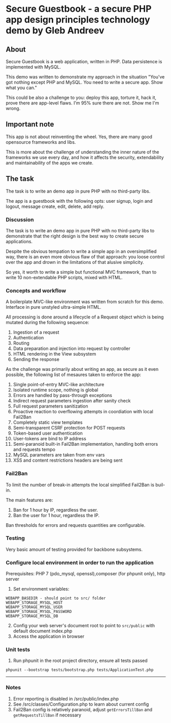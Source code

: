 # Secure Guestbook - a secure PHP app design principles technology demo by Gleb Andreev

## About

Secure Guestbook is a web application, written in PHP. Data persistence is implemented with MySQL.

This demo was written to demonstrate my approach in the situation "You've got nothing except PHP and MySQL. You need to write a secure app. Show what you can."

This could be also a challenge to you: deploy this app, torture it, hack it, prove there are app-level flaws. I'm 95% sure there are not. Show me I'm wrong.

## Important note

This app is not about reinventing the wheel. Yes, there are many good opensource frameworks and libs.

This is more about the challenge of understanding the inner nature of the frameworks we use every day, and how it affects the security, extendability and maintainability of the apps we create.

## The task

The task is to write an demo app in pure PHP with no third-party libs.

The app is a guestbook with the following opts: user signup, login and logout, message create, edit, delete, add reply.

### Discussion

The task is to write an demo app in pure PHP with no third-party libs to demonstrate that the right design is the best way to create secure applications.

Despite the obvious tempation to write a simple app in an oversimplified way, there is an even more obvious flaw of that approach: you loose control over the app and drown in the limitations of that alusive simplicity.

So yes, it worth to write a simple but functional MVC framework, than to write 10 non-extendable PHP scripts, mixed with HTML.

### Concepts and workflow

A boilerplate MVC-like environment was written from scratch for this demo.
Interface in pure unstyled ultra-simple HTML.

All processing is done around a lifecycle of a Request object which is being mutated during the following sequence:

1. Ingestion of a request
2. Authentication
3. Routing
4. Data preparation and injection into request by controller
5. HTML rendering in the View subsystem
6. Sending the response

As the challenge was primarily about writing an app, as secure as it even possible, the following list of mesaures taken to enforce the app:

1. Single point-of-entry MVC-like architecture
2. Isolated runtime scope, nothing is global
3. Errors are handled by pass-through exceptions
4. Indirect request parameters ingestion after sanity check
5. Full request parameters sanitization
6. Proactive reaction to overflowing attempts in coordiation with local Fail2Ban
7. Completely static view templates
8. Semi-transparent CSRF protection for POST requests
9. Token-based user authentication
10. User-tokens are bind to IP address
11. Semi-paranoid built-in Fail2Ban implementation, handling both errors and requests tempo
12. MySQL parameters are taken from env vars
13. XSS and content restrictions headers are being sent

### Fail2Ban

To limit the number of break-in attempts the local simplified Fail2Ban is buil-in.

The main features are:

1. Ban for 1 hour by IP, regardless the user.
2. Ban the user for 1 hour, regardless the IP.

Ban thresholds for errors and requests quantities are configurable.

### Testing

Very basic amount of testing provided for backbone subsystems.

### Configure local environment in order to run the application

Prerequisites: PHP 7 (pdo_mysql, openssl),composer (for phpunit only), http server

1. Set environment variables:
```
WEBAPP_BASEDIR - should point to src/ folder
WEBAPP_STORAGE_MYSQL_HOST
WEBAPP_STORAGE_MYSQL_USER
WEBAPP_STORAGE_MYSQL_PASSWORD
WEBAPP_STORAGE_MYSQL_DB
```
2. Config your web server's document root to point to `src/public` with default document index.php
3. Access the application in browser

### Unit tests

1. Run phpunit in the root project directory, ensure all tests passed

```phpunit --bootstrap tests/bootstrap.php tests/ApplicationTest.php```

----

### Notes

1. Error reporting is disabled in /src/public/index.php
2. See /src/classes/Configuration.php to learn about current config
3. Fail2Ban config is relatively paranoid, adjust `getErrorsTillBan` and `getRequestsTillBan` if necessary
